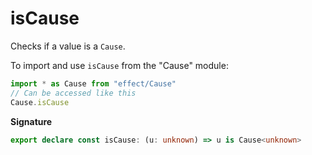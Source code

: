 # isCause

Checks if a value is a `Cause`.

To import and use `isCause` from the "Cause" module:

```ts
import * as Cause from "effect/Cause"
// Can be accessed like this
Cause.isCause
```

**Signature**

```ts
export declare const isCause: (u: unknown) => u is Cause<unknown>
```
